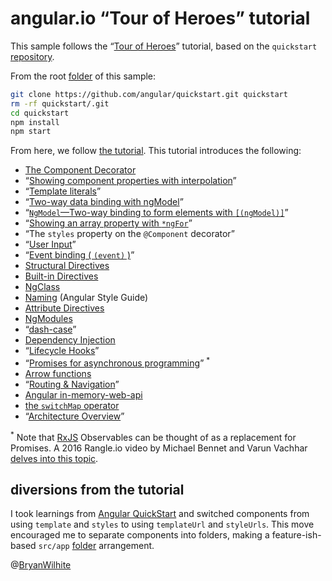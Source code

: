 # angular.io “Tour of Heroes” tutorial

This sample follows the “[Tour of Heroes](https://angular.io/tutorial)” tutorial, based on the `quickstart` [repository](https://github.com/angular/quickstart).

From the root [folder](../angular.io-tour-of-heroes) of this sample:

```bash
git clone https://github.com/angular/quickstart.git quickstart
rm -rf quickstart/.git
cd quickstart
npm install
npm start
```

From here, we follow [the tutorial](https://angular.io/tutorial). This tutorial introduces the following:

* [The Component Decorator](https://angular.io/api/core/Component)
* “[Showing component properties with interpolation](https://angular.io/guide/displaying-data#showing-component-properties-with-interpolation)”
* “[Template literals](https://developer.mozilla.org/en-US/docs/Web/JavaScript/Reference/Template_literals)”
* “[Two-way data binding with ngModel](https://angular.io/guide/forms#ngModel)”
* “[`NgModel`—Two-way binding to form elements with `[(ngModel)]`](https://angular.io/guide/template-syntax#ngModel)”
* “[Showing an array property with `*ngFor`](https://angular.io/guide/displaying-data#ngFor)”
* “The `styles` property on the `@Component` decorator”
* “[User Input](https://angular.io/guide/user-input)”
* “[Event binding ( `(event)` )](https://angular.io/guide/template-syntax#event-binding)”
* [Structural Directives](https://angular.io/guide/structural-directives)
* [Built-in Directives](https://angular.io/guide/template-syntax#directives)
* [NgClass](https://angular.io/guide/template-syntax#ngClass)
* [Naming](https://angular.io/guide/styleguide#naming) (Angular Style Guide)
* [Attribute Directives](https://angular.io/guide/attribute-directives#why-input)
* [NgModules](https://angular.io/guide/ngmodule)
* “[dash-case](https://angular.io/guide/glossary#dash-case)”
* [Dependency Injection](https://angular.io/guide/dependency-injection)
* “[Lifecycle Hooks](https://angular.io/guide/lifecycle-hooks)”
* “[Promises for asynchronous programming](http://exploringjs.com/es6/ch_promises.html)” <sup>*</sup>
* [Arrow functions](https://developer.mozilla.org/en-US/docs/Web/JavaScript/Reference/Functions/Arrow_functions)
* “[Routing & Navigation](https://angular.io/guide/router)”
* [Angular in-memory-web-api](https://github.com/angular/in-memory-web-api)
* [the `switchMap` operator](https://www.learnrxjs.io/operators/transformation/switchmap.html)
* “[Architecture Overview](https://angular.io/guide/architecture)”

<sup>*</sup> Note that [RxJS](https://github.com/Reactive-Extensions/RxJS) Observables can be thought of as a replacement for Promises. A 2016 Rangle.io video by Michael Bennet and Varun Vachhar [delves into this topic](https://youtu.be/ucUy0CoN57Q?t=1327).

## diversions from the tutorial

I took learnings from [Angular QuickStart](https://angular.io/guide/quickstart) and switched components from using `template` and `styles` to using `templateUrl` and `styleUrls`. This move encouraged me to separate components into folders, making a feature-ish-based `src/app` [folder](./quickstart/src/app) arrangement.

@[BryanWilhite](https://twitter.com/bryanwilhite)
